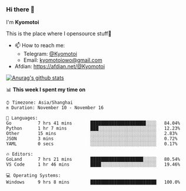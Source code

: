 ### Hi there 👋

I'm **Kyomotoi**

This is the place where I opensource stuff🤺

- 📫 How to reach me: 
    - Telegram: [@Kyomotoi](https://t.me/Kyomotoi)
    - Email: <kyomotoiowo@gmail.com>
- Afdian: <https://afdian.net/@Kyomotoi>

[![Anurag's github stats](https://github-readme-stats.vercel.app/api?username=kyomotoi)](https://github.com/anuraghazra/github-readme-stats)

📊 **This week I spent my time on**
<!--START_SECTION:waka-->
```text
⌚︎ Timezone: Asia/Shanghai
🔛 Duration: November 10 - November 16

💬 Languages: 
Go          7 hrs 41 mins       █████████████████████░░░░   84.04% 
Python      1 hr 7 mins         ███░░░░░░░░░░░░░░░░░░░░░░   12.23% 
Other       15 mins             ░░░░░░░░░░░░░░░░░░░░░░░░░   2.83% 
JSON        3 mins              ░░░░░░░░░░░░░░░░░░░░░░░░░   0.72% 
YAML        0 secs              ░░░░░░░░░░░░░░░░░░░░░░░░░   0.17%

🔥 Editors: 
GoLand      7 hrs 21 mins       ████████████████████░░░░░   80.54% 
VS Code     1 hr 46 mins        ████░░░░░░░░░░░░░░░░░░░░░   19.46%

💻 Operating Systems: 
Windows     9 hrs 8 mins        █████████████████████████   100.0%
```
<!--END_SECTION:waka-->
